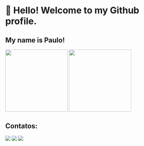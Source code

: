 # 👋 Hello! Welcome to my Github profile.
## My name is Paulo!

<div>

  <picture>
    <source
      srcset="https://github-readme-stats.vercel.app/api/top-langs/?username=Paaul0&layout=compact&langs_count=7&theme=dark"
      media="(prefers-color-scheme: dark)"
    />
    <source
      srcset="https://github-readme-stats.vercel.app/api/top-langs/?username=Paaul0&layout=compact&langs_count=7&theme=light"
      media="(prefers-color-scheme: light), (prefers-color-scheme: no-preference)"
    />
    <img 
      loading="lazy" 
      height="195px" 
      src="https://github-readme-stats.vercel.app/api/top-langs/?username=Paaul0&layout=compact&langs_count=7&theme=light" 
    />
  </picture>
  
  <picture>
    <source
      srcset="https://github-readme-stats.vercel.app/api?username=Paaul0&show_icons=true&theme=dark"
      media="(prefers-color-scheme: dark)"
    />
    <source
      srcset="https://github-readme-stats.vercel.app/api?username=Paaul0&show_icons=true"
      media="(prefers-color-scheme: light), (prefers-color-scheme: no-preference)"
    />
    <img 
      height="195px" 
      src="https://github-readme-stats.vercel.app/api?username=Paaul0&show_icons=true" 
    />
  </picture>

</div>

## Contatos:
<div>
<a href="https://instagram.com/seu-usuário-instagram-aqui" target="_blank"><img loading="lazy" src="https://img.shields.io/badge/-Instagram-%23E4405F?style=for-the-badge&logo=instagram&logoColor=white" target="_blank"></a>
<a href = "mailto:contato@seu-usuário-aqui"><img loading="lazy" src="https://img.shields.io/badge/Gmail-D14836?style=for-the-badge&logo=gmail&logoColor=white" target="_blank"></a>
<a href="http://linkedin.com/in/paulo-neto-9b0262238" target="_blank"><img loading="lazy" src="https://img.shields.io/badge/-LinkedIn-%230077B5?style=for-the-badge&logo=linkedin&logoColor=white" target="_blank"></a>   
</div>

<!--theme=dracula
**Paaul0/Paaul0** is a ✨ _special_ ✨ repository because its `README.md` (this file) appears on your GitHub profile.

Here are some ideas to get you started:

- 🔭 I’m currently working on ...
- 🌱 I’m currently learning ...
- 👯 I’m looking to collaborate on ...
- 🤔 I’m looking for help with ...
- 💬 Ask me about ...
- 📫 How to reach me: ...
- 😄 Pronouns: ...
- ⚡ Fun fact: ...
-->
